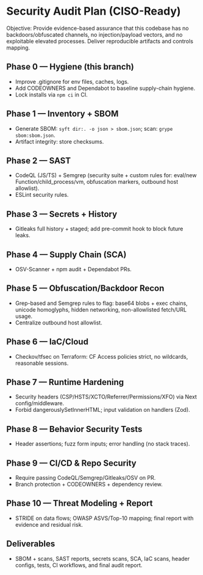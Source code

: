 # Security Audit Plan (CISO-Ready)

Objective: Provide evidence-based assurance that this codebase has no backdoors/obfuscated channels, no injection/payload vectors, and no exploitable elevated processes. Deliver reproducible artifacts and controls mapping.

## Phase 0 — Hygiene (this branch)
- Improve .gitignore for env files, caches, logs.
- Add CODEOWNERS and Dependabot to baseline supply-chain hygiene.
- Lock installs via `npm ci` in CI.

## Phase 1 — Inventory + SBOM
- Generate SBOM: `syft dir:. -o json > sbom.json`; scan: `grype sbom:sbom.json`.
- Artifact integrity: store checksums.

## Phase 2 — SAST
- CodeQL (JS/TS) + Semgrep (security suite + custom rules for: eval/new Function/child_process/vm, obfuscation markers, outbound host allowlist).
- ESLint security rules.

## Phase 3 — Secrets + History
- Gitleaks full history + staged; add pre-commit hook to block future leaks.

## Phase 4 — Supply Chain (SCA)
- OSV-Scanner + npm audit + Dependabot PRs.

## Phase 5 — Obfuscation/Backdoor Recon
- Grep-based and Semgrep rules to flag: base64 blobs + exec chains, unicode homoglyphs, hidden networking, non-allowlisted fetch/URL usage.
- Centralize outbound host allowlist.

## Phase 6 — IaC/Cloud
- Checkov/tfsec on Terraform: CF Access policies strict, no wildcards, reasonable sessions.

## Phase 7 — Runtime Hardening
- Security headers (CSP/HSTS/XCTO/Referrer/Permissions/XFO) via Next config/middleware.
- Forbid dangerouslySetInnerHTML; input validation on handlers (Zod).

## Phase 8 — Behavior Security Tests
- Header assertions; fuzz form inputs; error handling (no stack traces).

## Phase 9 — CI/CD & Repo Security
- Require passing CodeQL/Semgrep/Gitleaks/OSV on PR.
- Branch protection + CODEOWNERS + dependency review.

## Phase 10 — Threat Modeling + Report
- STRIDE on data flows; OWASP ASVS/Top-10 mapping; final report with evidence and residual risk.

## Deliverables
- SBOM + scans, SAST reports, secrets scans, SCA, IaC scans, header configs, tests, CI workflows, and final audit report.
